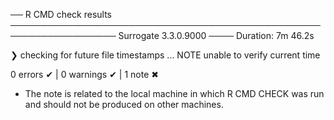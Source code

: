 ── R CMD check results ─────────────────────────────────────────────────────────────────── Surrogate 3.3.0.9000 ────
Duration: 7m 46.2s

❯ checking for future file timestamps ... NOTE
  unable to verify current time

0 errors ✔ | 0 warnings ✔ | 1 note ✖

* The note is related to the local machine in which R CMD CHECK was run and should
not be produced on other machines. 
